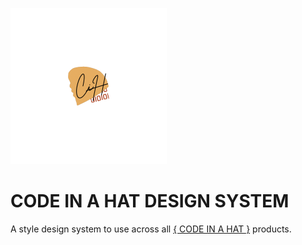 ![](https://github.com/codeinahat/design.system/blob/master/logo.png?raw=true) 
# CODE IN A HAT DESIGN SYSTEM

A style design system to use across all [{ CODE IN A HAT }](https://github.com/codeinahat) products.
